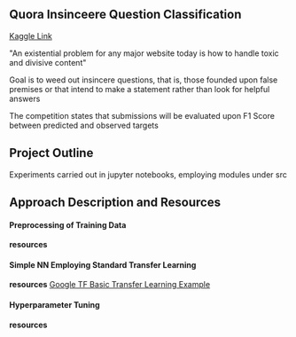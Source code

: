 
## Quora Insinceere Question Classification 
[Kaggle Link](https://www.kaggle.com/c/quora-insincere-questions-classification/notebooks)


"An existential problem for any major website today is how to handle toxic and divisive content"

Goal is to weed out insincere questions, that is, those founded upon false premises or that intend to make a statement rather than look for helpful answers 

The competition states that submissions will be evaluated upon F1 Score between predicted and observed targets 

## Project Outline 
Experiments carried out in jupyter notebooks, employing modules under src 

## Approach Description and Resources

#### Preprocessing of Training Data

**resources**

#### Simple NN Employing Standard Transfer Learning 

**resources**
[Google TF Basic Transfer Learning Example](https://www.tensorflow.org/tutorials/keras/text_classification_with_hub)


#### Hyperparameter Tuning

**resources**



